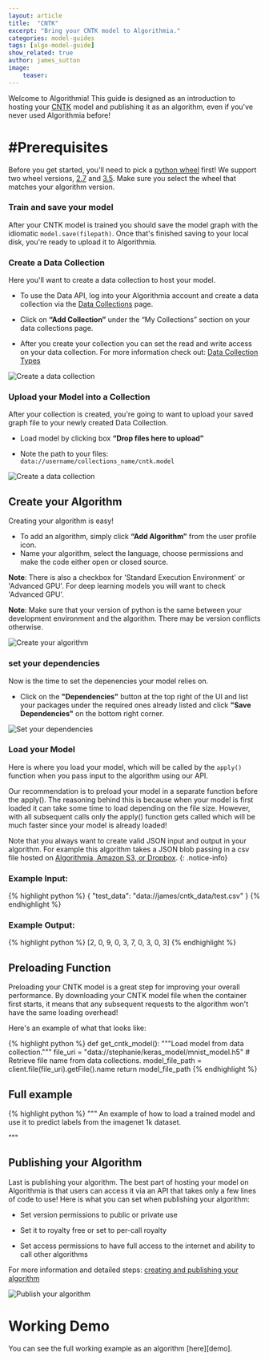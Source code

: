 ```yaml
---
layout: article
title:  "CNTK"
excerpt: "Bring your CNTK model to Algorithmia."
categories: model-guides
tags: [algo-model-guide]
show_related: true
author: james_sutton
image:
    teaser: 
---
```



Welcome to Algorithmia!
This guide is designed as an introduction to hosting your <a href="https://https://www.microsoft.com/en-us/cognitive-toolkit">CNTK</a> model and publishing it as an algorithm, even if you've never used Algorithmia before!


# #Prerequisites

Before you get started, you'll need to pick a [python wheel][whl] first! We support two wheel versions, [2.7][wh_27] and [3.5][wh_35]. Make sure you select the wheel that matches your algorithm version.

### Train and save your model

After your CNTK model is trained you should save the model graph with the idiomatic `model.save(filepath)`. Once that's finished saving to your local disk, you're ready to upload it to Algorithmia.

### Create a Data Collection

Here you'll want to create a data collection to host your model.

- To use the Data API, log into your Algorithmia account and create a data collection via the <a href="https://algorithmia.com/data/hosted">Data Collections</a> page.

- Click on **“Add Collection”** under the “My Collections” section on your data collections page.

- After you create your collection you can set the read and write access on your data collection. For more information check out: <a href="{{ site.baseurl }}/data/hosted/">Data Collection Types</a>

<img src="{{ site.baseurl }}/images/post_images/model_hosting/add_collection.png" alt="Create a data collection" class="screenshot img-sm">

### Upload your Model into a Collection

After your collection is created, you're going to want to upload your saved graph file to your newly created Data Collection.

- Load model by clicking box **“Drop files here to upload”**

- Note the path to your files: `data://username/collections_name/cntk.model`

<img src="{{ site.baseurl }}/images/post_images/model_hosting/cntk_data_collection.png" alt="Create a data collection" class="screenshot img-md">

## Create your Algorithm

Creating your algorithm is easy!

- To add an algorithm, simply click **“Add Algorithm”** from the user profile icon.
- Name your algorithm, select the language, choose permissions and make the code either open or closed source.

**Note**: There is also a checkbox for 'Standard Execution Environment' or 'Advanced GPU'. For deep learning models you will want to check 'Advanced GPU'.

**Note**: Make sure that your version of python is the same between your development environment and the algorithm. There may be version conflicts otherwise.

<img src="{{ site.baseurl }}/images/post_images/model_hosting/create_new_alg_dl_python3.png" alt="Create your algorithm" class="screenshot img-sm">


### set your dependencies

Now is the time to set the depenencies your model relies on.

- Click on the **"Dependencies"** button at the top right of the UI and list your packages under the required ones already listed and click **"Save Dependencies"** on the bottom right corner.

<img src="{{ site.baseurl }}/images/post_images/model_hosting/cntk_dependencies.png" alt="Set your dependencies" class="screenshot img-md">


### Load your Model

Here is where you load your model, which will be called by the `apply()` function when you pass input to the algorithm using our API.

Our recommendation is to preload your model in a separate function before the apply(). The reasoning behind this is because when your model is first loaded it can take some time to load depending on the file size. However, with all subsequent calls only the apply() function gets called which will be much faster since your model is already loaded! 

Note that you always want to create valid JSON input and output in your algorithm. For example this algorithm takes a JSON blob passing in a csv file hosted on [Algorithmia, Amazon S3, or Dropbox](https://algorithmia.com/developers/data/). 
{: .notice-info}

### Example Input:

{% highlight python %}
{
   "test_data": "data://james/cntk_data/test.csv"
}
{% endhighlight %}


### Example Output:
{% highlight python %}
[2, 0, 9, 0, 3, 7, 0, 3, 0, 3]
{% endhighlight %}


## Preloading Function
Preloading your CNTK model is a great step for improving your overall performance. By downloading your CNTK model file when the container first starts, it means
that any subsequent requests to the algorithm won't have the same loading overhead!

Here's an example of what that looks like:

{% highlight python %}
def get_cntk_model():
    """Load model from data collection."""
    file_uri = "data://stephanie/keras_model/mnist_model.h5"
    # Retrieve file name from data collections.
    model_file_path = client.file(file_uri).getFile().name
    return model_file_path
{% endhighlight %}


## Full example

{% highlight python %}
"""
    An example of how to load a trained model and use it
    to predict labels from the imagenet 1k dataset.

"""




## Publishing your Algorithm

Last is publishing your algorithm. The best part of hosting your model on Algorithmia is that users can access it via an API that takes only a few lines of code to use! Here is what you can set when publishing your algorithm:

- Set version permissions to public or private use

- Set it to royalty free or set to per-call royalty

- Set access permissions to have full access to the internet and ability to call other algorithms


For more information and detailed steps: <a href="{{ site.baseurl }}/algorithm-development/your-first-algo/">creating and publishing your algorithm</a>

<img src="{{ site.baseurl }}/images/post_images/model_hosting/publish_alg.png" alt="Publish your algorithm" class="screenshot img-sm">

# Working Demo

You can see the full working example as an algorithm [here][demo].
 
[whl]: https://docs.microsoft.com/en-us/cognitive-toolkit/setup-linux-python
[wh_35]: https://cntk.ai/PythonWheel/GPU/cntk-2.1-cp35-cp35m-linux_x86_64.whl
[wh_27]: https://cntk.ai/PythonWheel/GPU/cntk-2.1-cp27-cp27mu-linux_x86_64.whl
[here]: https://algorithmia.com/algorithms/zeryx/cntk_guide
